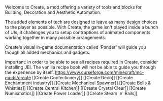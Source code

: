 Welcome to Create, a mod offering a variety of tools and blocks for Building, Decoration and Aesthetic Automation.

The added elements of tech are designed to leave as many design choices to the player as possible. With Create, the game isn't played inside a bunch of UIs, it challenges you to setup contraptions of animated components working together in many possible arrangements.

Create's visual in-game documentation called 'Ponder' will guide you though all added mechanics and gadgets.

Important: In order to be able to see all recipes required in Create, consider installing JEI. The vanilla recipe book will not be able to guide you through the experience by itself.
https://www.curseforge.com/minecraft/mc-mods/create
[[Create Confectionery]]
[[Create Deco]]
[[Create Enchantment Industry]]
[[Create Mechanical Spawner]]
[[Create Bells & Whistles]]
[[Create Central Kitchen]]
[[Create Crystal Clear]]
[[Create Numismatics]]
[[Create Power Loader]]
[[Create Steam 'n' Rails]]